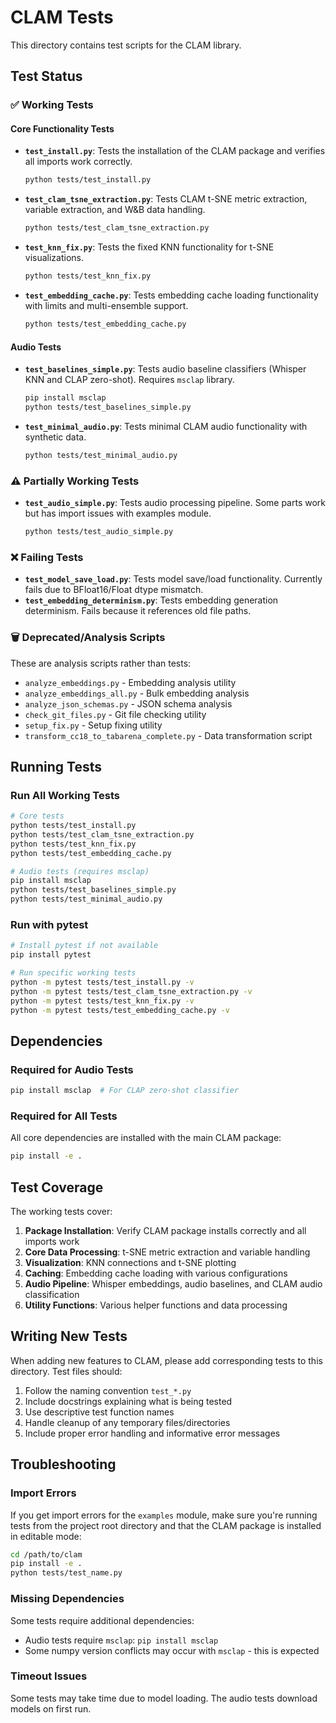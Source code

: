 # CLAM Tests

This directory contains test scripts for the CLAM library.

## Test Status

### ✅ Working Tests

#### Core Functionality Tests
- **`test_install.py`**: Tests the installation of the CLAM package and verifies all imports work correctly.
  ```bash
  python tests/test_install.py
  ```

- **`test_clam_tsne_extraction.py`**: Tests CLAM t-SNE metric extraction, variable extraction, and W&B data handling.
  ```bash
  python tests/test_clam_tsne_extraction.py
  ```

- **`test_knn_fix.py`**: Tests the fixed KNN functionality for t-SNE visualizations.
  ```bash
  python tests/test_knn_fix.py
  ```

- **`test_embedding_cache.py`**: Tests embedding cache loading functionality with limits and multi-ensemble support.
  ```bash
  python tests/test_embedding_cache.py
  ```

#### Audio Tests
- **`test_baselines_simple.py`**: Tests audio baseline classifiers (Whisper KNN and CLAP zero-shot). Requires `msclap` library.
  ```bash
  pip install msclap
  python tests/test_baselines_simple.py
  ```

- **`test_minimal_audio.py`**: Tests minimal CLAM audio functionality with synthetic data.
  ```bash
  python tests/test_minimal_audio.py
  ```

### ⚠️ Partially Working Tests

- **`test_audio_simple.py`**: Tests audio processing pipeline. Some parts work but has import issues with examples module.
  ```bash
  python tests/test_audio_simple.py
  ```

### ❌ Failing Tests

- **`test_model_save_load.py`**: Tests model save/load functionality. Currently fails due to BFloat16/Float dtype mismatch.
- **`test_embedding_determinism.py`**: Tests embedding generation determinism. Fails because it references old file paths.

### 🗑️ Deprecated/Analysis Scripts

These are analysis scripts rather than tests:
- `analyze_embeddings.py` - Embedding analysis utility
- `analyze_embeddings_all.py` - Bulk embedding analysis
- `analyze_json_schemas.py` - JSON schema analysis
- `check_git_files.py` - Git file checking utility
- `setup_fix.py` - Setup fixing utility
- `transform_cc18_to_tabarena_complete.py` - Data transformation script

## Running Tests

### Run All Working Tests
```bash
# Core tests
python tests/test_install.py
python tests/test_clam_tsne_extraction.py
python tests/test_knn_fix.py
python tests/test_embedding_cache.py

# Audio tests (requires msclap)
pip install msclap
python tests/test_baselines_simple.py
python tests/test_minimal_audio.py
```

### Run with pytest
```bash
# Install pytest if not available
pip install pytest

# Run specific working tests
python -m pytest tests/test_install.py -v
python -m pytest tests/test_clam_tsne_extraction.py -v
python -m pytest tests/test_knn_fix.py -v
python -m pytest tests/test_embedding_cache.py -v
```

## Dependencies

### Required for Audio Tests
```bash
pip install msclap  # For CLAP zero-shot classifier
```

### Required for All Tests
All core dependencies are installed with the main CLAM package:
```bash
pip install -e .
```

## Test Coverage

The working tests cover:

1. **Package Installation**: Verify CLAM package installs correctly and all imports work
2. **Core Data Processing**: t-SNE metric extraction and variable handling
3. **Visualization**: KNN connections and t-SNE plotting
4. **Caching**: Embedding cache loading with various configurations
5. **Audio Pipeline**: Whisper embeddings, audio baselines, and CLAM audio classification
6. **Utility Functions**: Various helper functions and data processing

## Writing New Tests

When adding new features to CLAM, please add corresponding tests to this directory. Test files should:

1. Follow the naming convention `test_*.py`
2. Include docstrings explaining what is being tested
3. Use descriptive test function names
4. Handle cleanup of any temporary files/directories
5. Include proper error handling and informative error messages

## Troubleshooting

### Import Errors
If you get import errors for the `examples` module, make sure you're running tests from the project root directory and that the CLAM package is installed in editable mode:
```bash
cd /path/to/clam
pip install -e .
python tests/test_name.py
```

### Missing Dependencies
Some tests require additional dependencies:
- Audio tests require `msclap`: `pip install msclap`
- Some numpy version conflicts may occur with `msclap` - this is expected

### Timeout Issues
Some tests may take time due to model loading. The audio tests download models on first run.